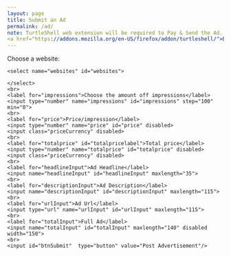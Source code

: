 ```yaml
---
layout: page
title: Submit an Ad
permalink: /ad/
note: TurtleShell web extension will be required to Pay & Send the Ad.
<a href="https://addons.mozilla.org/en-US/firefox/addon/turtleshell/">Download: TurtleShell on FireFox</a>
---
```

<html lang="en">
<head>
    <meta charset="UTF-8">
    <title>Create an add</title>
    <script type="text/javascript" src="https://ajax.googleapis.com/ajax/libs/jquery/1.7.1/jquery.min.js"></script>
    <script src="process.js"></script>
</head>
<body>
<form>
    <label for="websites">Choose a website:</label>

    <select name="websites" id="websites">

    </select>
    <br>
    <label for="impressions">Choose the amount off impressions</label>
    <input type="number" name="impressions" id="impressions" step="100" min="0">
    <br>
    <label for="price">Price/impression</label>
    <input type="number" name="price" id="price" disabled>
    <input class="priceCurrency" disabled>
    <br>
    <label for="totalprice" id="totalpricelabel">Total price</label>
    <input type="number" name="totalprice" id="totalprice" disabled>
    <input class="priceCurrency" disabled>
    <br>
    <label for="headlineInput">Ad Headline</label>
    <input name="headlineInput" id="headlineInput" maxlength="35">
    <br>
    <label for="descriptionInput">Ad Description</label>
    <input name="descriptionInput" id="descriptionInput" maxlength="115">
    <br>
    <label for="urlInput">Ad Url</label>
    <input type="url" name="urlInput" id="urlInput" maxlength="115">
    <br>
    <label for="totalInput">Full Ad</label>
    <input name="totalInput" id="totalInput" maxlength="140" disabled width="150">
    <br>
    <input id="btnSubmit"  type="button" value="Post Advertisement"/>
</form>
</body>
</html>
